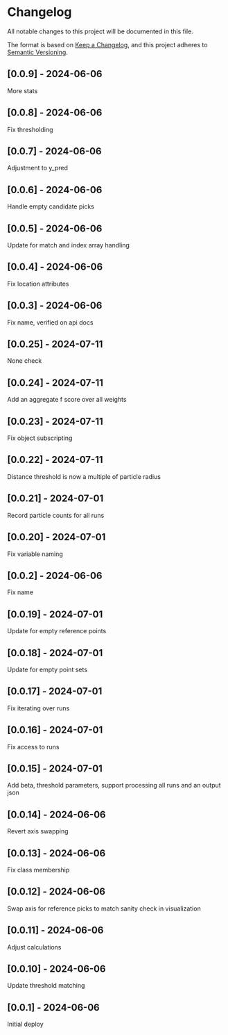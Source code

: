 # Changelog
All notable changes to this project will be documented in this file.

The format is based on [Keep a Changelog](https://keepachangelog.com/en/1.0.0/),
and this project adheres to [Semantic Versioning](https://semver.org/spec/v2.0.0.html).

## [0.0.9] - 2024-06-06
More stats

## [0.0.8] - 2024-06-06
Fix thresholding

## [0.0.7] - 2024-06-06
Adjustment to y_pred

## [0.0.6] - 2024-06-06
Handle empty candidate picks

## [0.0.5] - 2024-06-06
Update for match and index array handling

## [0.0.4] - 2024-06-06
Fix location attributes

## [0.0.3] - 2024-06-06
Fix name, verified on api docs

## [0.0.25] - 2024-07-11
None check

## [0.0.24] - 2024-07-11
Add an aggregate f score over all weights

## [0.0.23] - 2024-07-11
Fix object subscripting

## [0.0.22] - 2024-07-11
Distance threshold is now a multiple of particle radius

## [0.0.21] - 2024-07-01
Record particle counts for all runs

## [0.0.20] - 2024-07-01
Fix variable naming

## [0.0.2] - 2024-06-06
Fix name

## [0.0.19] - 2024-07-01
Update for empty reference points

## [0.0.18] - 2024-07-01
Update for empty point sets

## [0.0.17] - 2024-07-01
Fix iterating over runs

## [0.0.16] - 2024-07-01
Fix access to runs

## [0.0.15] - 2024-07-01
Add beta, threshold parameters, support processing all runs and an output json

## [0.0.14] - 2024-06-06
Revert axis swapping

## [0.0.13] - 2024-06-06
Fix class membership

## [0.0.12] - 2024-06-06
Swap axis for reference picks to match sanity check in visualization

## [0.0.11] - 2024-06-06
Adjust calculations

## [0.0.10] - 2024-06-06
Update threshold matching

## [0.0.1] - 2024-06-06
Initial deploy
